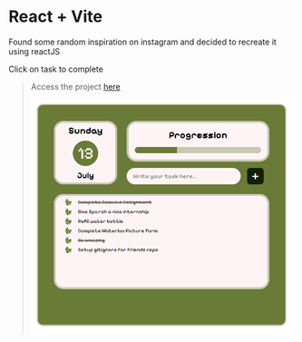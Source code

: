 # React + Vite
Found some random inspiration on instagram and decided to recreate it using reactJS

Click on task to complete
> Access the project [here](https://opseclipse.github.io/To-do-react/)
> 
> [![screenshot of web app in practical situation.](/src/assets/to-do-ss.png)](https://opseclipse.github.io/To-do-react/)

